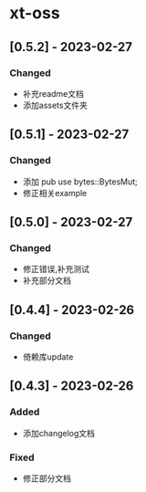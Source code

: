 # xt-oss

## [0.5.2] - 2023-02-27

### Changed

- 补充readme文档
- 添加assets文件夹

## [0.5.1] - 2023-02-27

### Changed

- 添加 pub use bytes::BytesMut;
- 修正相关example

## [0.5.0] - 2023-02-27

### Changed

- 修正错误,补充测试
- 补充部分文档

## [0.4.4] - 2023-02-26

### Changed

- 倚赖库update

## [0.4.3] - 2023-02-26

### Added

- 添加changelog文档

### Fixed

- 修正部分文档
